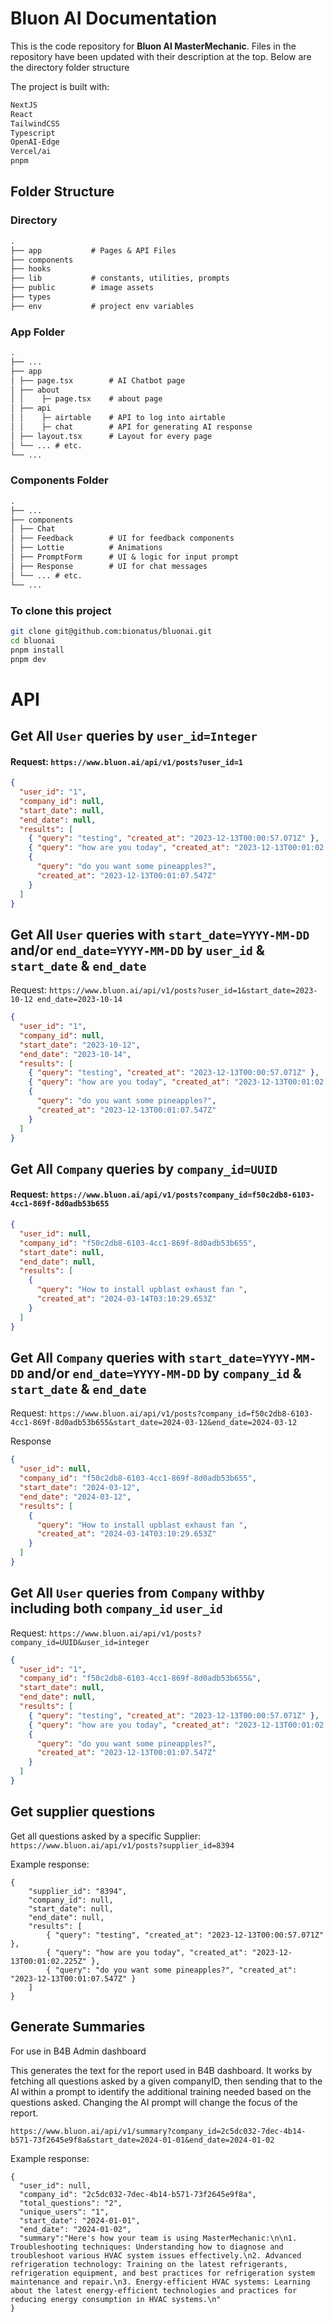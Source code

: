 # Bluon AI Documentation

This is the code repository for **Bluon AI MasterMechanic**. Files in the repository have been updated with their description at the top. Below are the directory folder structure

The project is built with:

```md
NextJS
React
TailwindCSS
Typescript
OpenAI-Edge
Vercel/ai
pnpm
```

## Folder Structure

### Directory

<!-- prettier-ignore -->
```md
.
├── app           # Pages & API Files
├── components  
├── hooks  
├── lib           # constants, utilities, prompts
├── public        # image assets
├── types  
├── env           # project env variables
```

### App Folder

<!-- prettier-ignore -->
```md
.
├── ...
├── app  
│ ├── page.tsx        # AI Chatbot page
│ ├── about  
│ │    ├─ page.tsx    # about page
│ ├── api        
│ │    ├─ airtable    # API to log into airtable
│ │    ├─ chat        # API for generating AI response
│ ├── layout.tsx      # Layout for every page
│ └── ... # etc.
└── ...
```

### Components Folder

<!-- prettier-ignore -->
```md
.
├── ...
├── components  
│ ├── Chat
│ ├── Feedback        # UI for feedback components
│ ├── Lottie          # Animations
│ ├── PromptForm      # UI & logic for input prompt
│ ├── Response        # UI for chat messages
│ └── ... # etc.
└── ...
```

### To clone this project

```bash
git clone git@github.com:bionatus/bluonai.git
cd bluonai
pnpm install
pnpm dev
```

# API

## Get All `User` queries by `user_id=Integer`

#### Request: `https://www.bluon.ai/api/v1/posts?user_id=1`

```json
{
  "user_id": "1",
  "company_id": null,
  "start_date": null,
  "end_date": null,
  "results": [
    { "query": "testing", "created_at": "2023-12-13T00:00:57.071Z" },
    { "query": "how are you today", "created_at": "2023-12-13T00:01:02.225Z" },
    {
      "query": "do you want some pineapples?",
      "created_at": "2023-12-13T00:01:07.547Z"
    }
  ]
}
```

## Get All `User` queries with `start_date=YYYY-MM-DD` and/or `end_date=YYYY-MM-DD` by `user_id` & `start_date` & `end_date`

Request: `https://www.bluon.ai/api/v1/posts?user_id=1&start_date=2023-10-12
end_date=2023-10-14`

```json
{
  "user_id": "1",
  "company_id": null,
  "start_date": "2023-10-12",
  "end_date": "2023-10-14",
  "results": [
    { "query": "testing", "created_at": "2023-12-13T00:00:57.071Z" },
    { "query": "how are you today", "created_at": "2023-12-13T00:01:02.225Z" },
    {
      "query": "do you want some pineapples?",
      "created_at": "2023-12-13T00:01:07.547Z"
    }
  ]
}
```

## Get All `Company` queries by `company_id=UUID`

#### Request: `https://www.bluon.ai/api/v1/posts?company_id=f50c2db8-6103-4cc1-869f-8d0adb53b655`

```json
{
  "user_id": null,
  "company_id": "f50c2db8-6103-4cc1-869f-8d0adb53b655",
  "start_date": null,
  "end_date": null,
  "results": [
    {
      "query": "How to install upblast exhaust fan ",
      "created_at": "2024-03-14T03:10:29.653Z"
    }
  ]
}
```

## Get All `Company` queries with `start_date=YYYY-MM-DD` and/or `end_date=YYYY-MM-DD` by `company_id` & `start_date` & `end_date`

Request: `https://www.bluon.ai/api/v1/posts?company_id=f50c2db8-6103-4cc1-869f-8d0adb53b655&start_date=2024-03-12&end_date=2024-03-12`

Response

```json
{
  "user_id": null,
  "company_id": "f50c2db8-6103-4cc1-869f-8d0adb53b655",
  "start_date": "2024-03-12",
  "end_date": "2024-03-12",
  "results": [
    {
      "query": "How to install upblast exhaust fan ",
      "created_at": "2024-03-14T03:10:29.653Z"
    }
  ]
}
```

## Get All `User` queries from `Company` withby including both `company_id` `user_id`

Request: `https://www.bluon.ai/api/v1/posts?company_id=UUID&user_id=integer`

```json
{
  "user_id": "1",
  "company_id": "f50c2db8-6103-4cc1-869f-8d0adb53b655&",
  "start_date": null,
  "end_date": null,
  "results": [
    { "query": "testing", "created_at": "2023-12-13T00:00:57.071Z" },
    { "query": "how are you today", "created_at": "2023-12-13T00:01:02.225Z" },
    {
      "query": "do you want some pineapples?",
      "created_at": "2023-12-13T00:01:07.547Z"
    }
  ]
}
```

## Get supplier questions

Get all questions asked by a specific Supplier: `https://www.bluon.ai/api/v1/posts?supplier_id=8394`

Example response:

```
{
    "supplier_id": "8394",
    "company_id": null,
    "start_date": null,
    "end_date": null,
    "results": [
        { "query": "testing", "created_at": "2023-12-13T00:00:57.071Z" },
        { "query": "how are you today", "created_at": "2023-12-13T00:01:02.225Z" },
        { "query": "do you want some pineapples?", "created_at": "2023-12-13T00:01:07.547Z" }
    ]
}
```

## Generate Summaries

For use in B4B Admin dashboard

This generates the text for the report used in B4B dashboard. It works by fetching all questions asked by a given companyID, then sending that to the AI within a prompt to identify the additional training needed based on the questions asked. Changing the AI prompt will change the focus of the report.

`https://www.bluon.ai/api/v1/summary?company_id=2c5dc032-7dec-4b14-b571-73f2645e9f8a&start_date=2024-01-01&end_date=2024-01-02`

Example response:

```
{
  "user_id": null,
  "company_id": "2c5dc032-7dec-4b14-b571-73f2645e9f8a",
  "total_questions": "2",
  "unique_users": "1",
  "start_date": "2024-01-01",
  "end_date": "2024-01-02",
  "summary":"Here's how your team is using MasterMechanic:\n\n1. Troubleshooting techniques: Understanding how to diagnose and troubleshoot various HVAC system issues effectively.\n2. Advanced refrigeration technology: Training on the latest refrigerants, refrigeration equipment, and best practices for refrigeration system maintenance and repair.\n3. Energy-efficient HVAC systems: Learning about the latest energy-efficient technologies and practices for reducing energy consumption in HVAC systems.\n"
}
```
